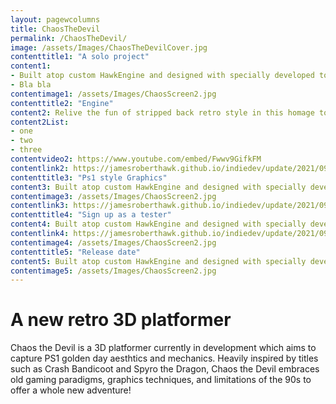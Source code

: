 ```yaml
---
layout: pagewcolumns
title: ChaosTheDevil
permalink: /ChaosTheDevil/
image: /assets/Images/ChaosTheDevilCover.jpg
contenttitle1: "A solo project"
content1: 
- Built atop custom HawkEngine and designed with specially developed tooling. Development of Chaos the Devil is designed to follow retro gamedev processes to capture the real feel of the old 3D platformer games of the PS1 era.
- Bla bla
contentimage1: /assets/Images/ChaosScreen2.jpg
contenttitle2: "Engine"
content2: Relive the fun of stripped back retro style in this homage to the greats. Classic controls, choice of low or high resolution graphics and all original content. Chaos awaits!
content2List:
- one
- two
- three
contentvideo2: https://www.youtube.com/embed/Fwwv9GifkFM
contentlink2: https://jamesroberthawk.github.io/indiedev/update/2021/09/02/vertical-slice-postmortem.html
contenttitle3: "Ps1 style Graphics"
content3: Built atop custom HawkEngine and designed with specially developed tooling. Development of Chaos the Devil is designed to follow retro gamedev processes to capture the real feel of the old 3D platformer games of the PS1 era.
contentimage3: /assets/Images/ChaosScreen2.jpg
contentlink3: https://jamesroberthawk.github.io/indiedev/update/2021/09/02/vertical-slice-postmortem.html
contenttitle4: "Sign up as a tester"
content4: Built atop custom HawkEngine and designed with specially developed tooling. Development of Chaos the Devil is designed to follow retro gamedev processes to capture the real feel of the old 3D platformer games of the PS1 era.
contentlink4: https://jamesroberthawk.github.io/indiedev/update/2021/09/02/vertical-slice-postmortem.html
contentimage4: /assets/Images/ChaosScreen2.jpg
contenttitle5: "Release date"
content5: Built atop custom HawkEngine and designed with specially developed tooling. Development of Chaos the Devil is designed to follow retro gamedev processes to capture the real feel of the old 3D platformer games of the PS1 era.
contentimage5: /assets/Images/ChaosScreen2.jpg
---
```

# A new retro 3D platformer
Chaos the Devil is a 3D platformer currently in development which aims to capture PS1 golden day aesthtics and mechanics. Heavily inspired by titles such as Crash Bandicoot and Spyro the Dragon, Chaos the Devil embraces old gaming paradigms, graphics techniques, and limitations of the 90s to offer a whole new adventure!